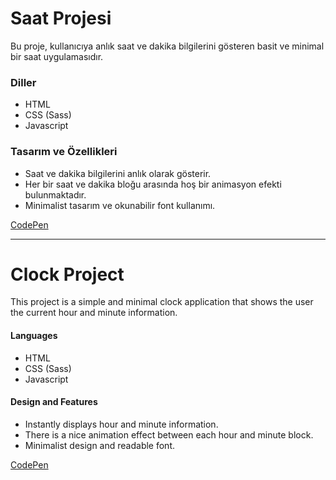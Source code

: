 # Saat Projesi

Bu proje, kullanıcıya anlık saat ve dakika bilgilerini gösteren basit ve minimal bir saat uygulamasıdır.

### Diller
- HTML
- CSS (Sass)
- Javascript

### Tasarım ve Özellikleri
- Saat ve dakika bilgilerini anlık olarak gösterir.
- Her bir saat ve dakika bloğu arasında hoş bir animasyon efekti bulunmaktadır.
- Minimalist tasarım ve okunabilir font kullanımı.

[CodePen](https://codepen.io/esmakeles/pen/YzBvoeR?editors=0010)

---

# Clock Project

This project is a simple and minimal clock application that shows the user the current hour and minute information.

#### Languages
- HTML
- CSS (Sass)
- Javascript

#### Design and Features
- Instantly displays hour and minute information.
- There is a nice animation effect between each hour and minute block.
- Minimalist design and readable font.

[CodePen](https://codepen.io/esmakeles/pen/YzBvoeR?editors=0010)